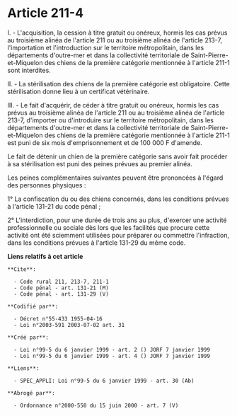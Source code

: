 # Article 211-4

I. - L'acquisition, la cession à titre gratuit ou onéreux, hormis les cas prévus au troisième alinéa de l'article 211 ou au
troisième alinéa de l'article 213-7, l'importation et l'introduction sur le territoire métropolitain, dans les départements
d'outre-mer et dans la collectivité territoriale de Saint-Pierre-et-Miquelon des chiens de la première catégorie mentionnée à
l'article 211-1 sont interdites.

II. - La stérilisation des chiens de la première catégorie est obligatoire. Cette stérilisation donne lieu à un certificat
vétérinaire.

III. - Le fait d'acquérir, de céder à titre gratuit ou onéreux, hormis les cas prévus au troisième alinéa de l'article 211 ou
au troisième alinéa de l'article 213-7, d'importer ou d'introduire sur le territoire métropolitain, dans les départements
d'outre-mer et dans la collectivité territoriale de Saint-Pierre-et-Miquelon des chiens de la première catégorie mentionnée à
l'article 211-1 est puni de six mois d'emprisonnement et de 100 000 F d'amende.

Le fait de détenir un chien de la première catégorie sans avoir fait procéder à sa stérilisation est puni des peines prévues
au premier alinéa.

Les peines complémentaires suivantes peuvent être prononcées à l'égard des personnes physiques :

1° La confiscation du ou des chiens concernés, dans les conditions prévues à l'article 131-21 du code pénal ;

2° L'interdiction, pour une durée de trois ans au plus, d'exercer une activité professionnelle ou sociale dès lors que les
facilités que procure cette activité ont été sciemment utilisées pour préparer ou commettre l'infraction, dans les conditions
prévues à l'article 131-29 du même code.

**Liens relatifs à cet article**

	**Cite**:

	  - Code rural 211, 213-7, 211-1
	  - Code pénal - art. 131-21 (M)
	  - Code pénal - art. 131-29 (V)

	**Codifié par**:

	  - Décret n°55-433 1955-04-16
	  - Loi n°2003-591 2003-07-02 art. 31

	**Créé par**:

	  - Loi n°99-5 du 6 janvier 1999 - art. 2 () JORF 7 janvier 1999
	  - Loi n°99-5 du 6 janvier 1999 - art. 4 () JORF 7 janvier 1999

	**Liens**:

	  - SPEC_APPLI: Loi n°99-5 du 6 janvier 1999 - art. 30 (Ab)

	**Abrogé par**:

	  - Ordonnance n°2000-550 du 15 juin 2000 - art. 7 (V)
